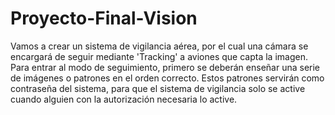 # Proyecto-Final-Vision


Vamos a crear un sistema de vigilancia aérea, por el cual una cámara se encargará de seguir mediante 'Tracking' a aviones que capta la imagen. Para entrar al modo de seguimiento, primero se deberán enseñar una serie de imágenes o patrones en el orden correcto. Estos patrones servirán como contraseña del sistema, para que el sistema de vigilancia solo se active cuando alguien con la autorización necesaria lo active.

